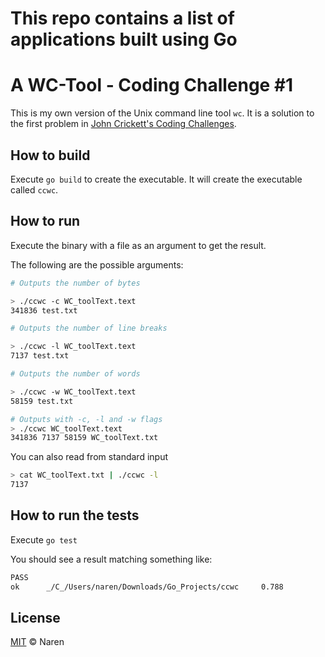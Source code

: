# This repo contains a list of applications built using Go

# A WC-Tool - Coding Challenge #1

This is my own version of the Unix command line tool `wc`. It is a solution to the first problem in [John Crickett's Coding Challenges](https://codingchallenges.fyi/challenges/challenge-wc/).

## How to build

Execute `go build` to create the executable. It will create the executable called `ccwc`. 

## How to run

Execute the binary with a file as an argument to get the result.

The following are the possible arguments:

```bash
# Outputs the number of bytes

> ./ccwc -c WC_toolText.text
341836 test.txt

# Outputs the number of line breaks

> ./ccwc -l WC_toolText.text
7137 test.txt

# Outputs the number of words

> ./ccwc -w WC_toolText.text
58159 test.txt

# Outputs with -c, -l and -w flags
> ./ccwc WC_toolText.text
341836 7137 58159 WC_toolText.txt
```

You can also read from standard input

```bash
> cat WC_toolText.txt | ./ccwc -l
7137
```

## How to run the tests

Execute `go test`

You should see a result matching something like:

```bash
PASS
ok      _/C_/Users/naren/Downloads/Go_Projects/ccwc     0.788
```

## License

[MIT](LICENSE) © Naren